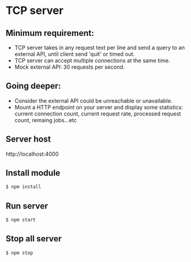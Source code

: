 # TCP server

## Minimum requirement:
- TCP server takes in any request text per line and send a query to an external API, until client send 'quit' or timed out.
- TCP server can accept multiple connections at the same time.
- Mock external API: 30 requests per second.

## Going deeper:
- Consider the external API could be unreachable or unavailable.
- Mount a HTTP endpoint on your server and display some statistics: current connection count, current request rate, processed request count, remaing jobs...etc

## Server host
http://localhost:4000

## Install module
```bash
$ npm install
```

## Run server
```bash
$ npm start
```

## Stop all server
```bash
$ npm stop
```